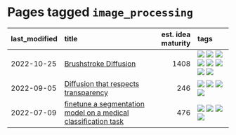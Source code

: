 # Pages tagged `image_processing`

|last_modified|title|est. idea maturity|tags
|:---|:---|---:|:---|
|2022-10-25|[Brushstroke Diffusion](../brushstroke-diffusion.md)|1408|[![](https://img.shields.io/badge/tag-artisticstyletransfer-297b32)](../tags/artisticstyletransfer.md) [![](https://img.shields.io/badge/tag-creativity-4ed36d)](../tags/creativity.md) [![](https://img.shields.io/badge/tag-deepgenerativemodeling-e127da)](../tags/deepgenerativemodeling.md) [![](https://img.shields.io/badge/tag-experimental-32d44f)](../tags/experimental.md) [![](https://img.shields.io/badge/tag-image_processing-cc5ed7)](../tags/image_processing.md) [![](https://img.shields.io/badge/tag-modeltraining-c9145c)](../tags/modeltraining.md) [![](https://img.shields.io/badge/tag-painting-7ffa70)](../tags/painting.md) [![](https://img.shields.io/badge/tag-wip-496a1)](../tags/wip.md)|
|2022-09-05|[Diffusion that respects transparency](../diffusion-that-respects-transparency.md)|246|[![](https://img.shields.io/badge/tag-completed-b7fb0)](../tags/completed.md) [![](https://img.shields.io/badge/tag-diffusion-394ee4)](../tags/diffusion.md) [![](https://img.shields.io/badge/tag-image_processing-cc5ed7)](../tags/image_processing.md) [![](https://img.shields.io/badge/tag-transparency-dd597e)](../tags/transparency.md)|
|2022-07-09|[finetune a segmentation model on a medical classification task](../finetune_a_segmentation_model_on_a_medical_classification_task.md)|476|[![](https://img.shields.io/badge/tag-experimental-32d44f)](../tags/experimental.md) [![](https://img.shields.io/badge/tag-image_processing-cc5ed7)](../tags/image_processing.md) [![](https://img.shields.io/badge/tag-medical_image_analysis-b5ec2c)](../tags/medical_image_analysis.md) [![](https://img.shields.io/badge/tag-tooling-b4243e)](../tags/tooling.md)|
